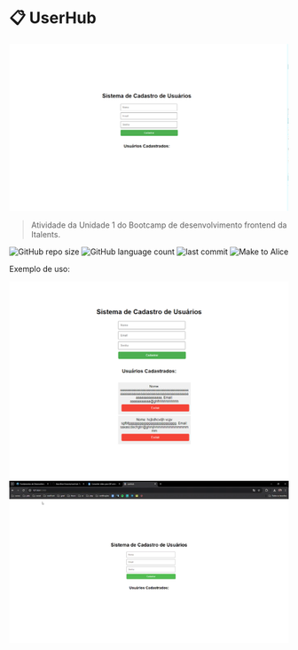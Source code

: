 # 📋 UserHub

![print da tela inicial do UserHub](images/userhub-readme.png)

> Atividade da Unidade 1 do Bootcamp de desenvolvimento frontend da Italents.

![GitHub repo size](https://img.shields.io/github/repo-size/Ana-Alice-Honorio/userhub?style=for-the-badge)
![GitHub language count](https://img.shields.io/github/languages/count/Ana-Alice-Honorio/userhub?style=for-the-badge)
![last commit](https://img.shields.io/github/last-commit/Ana-Alice-Honorio/userhub?style=for-the-badge")
![Make to Alice](https://img.shields.io/badge/make-to%20Alice-D818A5")

Exemplo de uso:

![Userhub com campos grandes](images/userhub-preenchido.png)
![Usabilidade do UserHub](images/userhub-video.gif)
